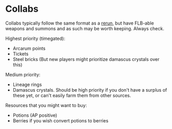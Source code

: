 # Collabs

Collabs typically follow the same format as a [rerun](events/rerun.md), but have FLB-able weapons and summons and as such may be worth keeping. Always check.

Highest priority (timegated):
- Arcarum points
- Tickets
- Steel bricks (But new players might prioritize damascus crystals over this)

Medium priority:
- Lineage rings
- Damascus crystals. Should be high priority if you don't have a surplus of these yet, or can't easily farm them from other sources.

Resources that you might want to buy:
- Potions (AP positive)
- Berries if you wish convert potions to berries
